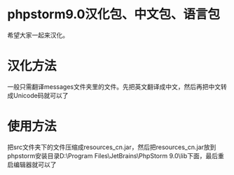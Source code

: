# phpstorm9.0汉化包、中文包、语言包
希望大家一起来汉化。

# 汉化方法
一般只需翻译messages文件夹里的文件。先把英文翻译成中文，然后再把中文转成Unicode码就可以了

# 使用方法
把src文件夹下的文件压缩成resources_cn.jar，然后把resources_cn.jar放到phpstorm安装目录D:\Program Files\JetBrains\PhpStorm 9.0\lib下面，最后重启编辑器就可以了
